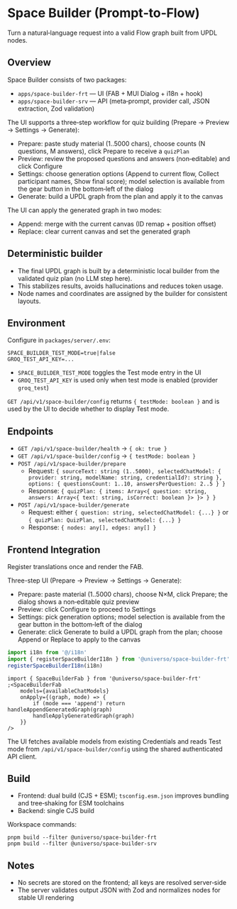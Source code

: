 # Space Builder (Prompt‑to‑Flow)

Turn a natural‑language request into a valid Flow graph built from UPDL nodes.

## Overview

Space Builder consists of two packages:

-   `apps/space-builder-frt` — UI (FAB + MUI Dialog + i18n + hook)
-   `apps/space-builder-srv` — API (meta‑prompt, provider call, JSON extraction, Zod validation)

The UI supports a three‑step workflow for quiz building (Prepare → Preview → Settings → Generate):

-   Prepare: paste study material (1..5000 chars), choose counts (N questions, M answers), click Prepare to receive a `quizPlan`
-   Preview: review the proposed questions and answers (non‑editable) and click Configure
-   Settings: choose generation options (Append to current flow, Collect participant names, Show final score); model selection is available from the gear button in the bottom‑left of the dialog
-   Generate: build a UPDL graph from the plan and apply it to the canvas

The UI can apply the generated graph in two modes:

-   Append: merge with the current canvas (ID remap + position offset)
-   Replace: clear current canvas and set the generated graph

## Deterministic builder

-   The final UPDL graph is built by a deterministic local builder from the validated quiz plan (no LLM step here).
-   This stabilizes results, avoids hallucinations and reduces token usage.
-   Node names and coordinates are assigned by the builder for consistent layouts.

## Environment

Configure in `packages/server/.env`:

```
SPACE_BUILDER_TEST_MODE=true|false
GROQ_TEST_API_KEY=...
```

-   `SPACE_BUILDER_TEST_MODE` toggles the Test mode entry in the UI
-   `GROQ_TEST_API_KEY` is used only when test mode is enabled (provider `groq_test`)

`GET /api/v1/space-builder/config` returns `{ testMode: boolean }` and is used by the UI to decide whether to display Test mode.

## Endpoints

-   `GET /api/v1/space-builder/health` → `{ ok: true }`
-   `GET /api/v1/space-builder/config` → `{ testMode: boolean }`
-   `POST /api/v1/space-builder/prepare`
    -   Request: `{ sourceText: string (1..5000), selectedChatModel: { provider: string, modelName: string, credentialId?: string }, options: { questionsCount: 1..10, answersPerQuestion: 2..5 } }`
    -   Response: `{ quizPlan: { items: Array<{ question: string, answers: Array<{ text: string, isCorrect: boolean }> }> } }`
-   `POST /api/v1/space-builder/generate`
    -   Request: either `{ question: string, selectedChatModel: {...} }` or `{ quizPlan: QuizPlan, selectedChatModel: {...} }`
    -   Response: `{ nodes: any[], edges: any[] }`

## Frontend Integration

Register translations once and render the FAB.

Three-step UI (Prepare → Preview → Settings → Generate):

-   Prepare: paste material (1..5000 chars), choose N×M, click Prepare; the dialog shows a non‑editable quiz preview
-   Preview: click Configure to proceed to Settings
-   Settings: pick generation options; model selection is available from the gear button in the bottom‑left of the dialog
-   Generate: click Generate to build a UPDL graph from the plan; choose Append or Replace to apply to the canvas

```ts
import i18n from '@/i18n'
import { registerSpaceBuilderI18n } from '@universo/space-builder-frt'
registerSpaceBuilderI18n(i18n)
```

```tsx
import { SpaceBuilderFab } from '@universo/space-builder-frt'
;<SpaceBuilderFab
    models={availableChatModels}
    onApply={(graph, mode) => {
        if (mode === 'append') return handleAppendGeneratedGraph(graph)
        handleApplyGeneratedGraph(graph)
    }}
/>
```

The UI fetches available models from existing Credentials and reads Test mode from `/api/v1/space-builder/config` using the shared authenticated API client.

## Build

-   Frontend: dual build (CJS + ESM); `tsconfig.esm.json` improves bundling and tree‑shaking for ESM toolchains
-   Backend: single CJS build

Workspace commands:

```
pnpm build --filter @universo/space-builder-frt
pnpm build --filter @universo/space-builder-srv
```

## Notes

-   No secrets are stored on the frontend; all keys are resolved server‑side
-   The server validates output JSON with Zod and normalizes nodes for stable UI rendering
